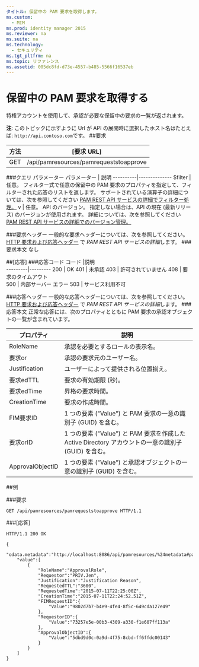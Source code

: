 ```yaml
---
タイトル: 保留中の PAM 要求を取得します。
ms.custom:
  - MIM
ms.prod: identity manager 2015
ms.reviewer: na
ms.suite: na
ms.technology:
  - セキュリティ
ms.tgt_pltfrm: na
ms.topic: リファレンス
ms.assetid: 005dc8fd-d73e-4557-b485-5566f16537eb
---
```

# 保留中の PAM 要求を取得する
特権アカウントを使用して、承認が必要な保留中の要求の一覧が返されます。

**注**: このトピックに示すように Url が API の展開時に選択したホスト名はたとえば: `http://api.contoso.com`です。
##要求

方法  |[要求 URL]  
---------|---------
GET     |/api/pamresources/pamrequeststoapprove

###クエリ パラメーター
パラメーター | 説明
----------|--------------
$filter | 任意。 フィルター式で任意の保留中の PAM 要求のプロパティを指定して、フィルターされた応答のリストを返します。 サポートされている演算子の詳細については、次を参照してください [PAM REST API サービスの詳細でフィルター処理。](privileged-access-management-rest-api-service-details.md#Filtering)
v | 任意。 API のバージョン。 指定しない場合は、API の現在 (最新リリース) のバージョンが使用されます。 詳細については、次を参照してください [PAM REST API サービスの詳細でのバージョン管理。](privileged-access-management-rest-api-service-details.md#Versioning)

###要求ヘッダー
一般的な要求ヘッダーについては、次を参照してください。 [HTTP 要求および応答ヘッダー](privileged-access-management-rest-api-service-details.md#HttpHeaders) で *PAM REST API サービスの詳細*します。
###要求本文
なし

##[応答]
###応答コード
コード  |説明  
---------|---------
200 | OK
401 | 未承認
403 | 許可されていません
408 | 要求のタイムアウト   
500 | 内部サーバー エラー
503 | サービス利用不可

###応答ヘッダー
一般的な応答ヘッダーについては、次を参照してください。 [HTTP 要求および応答ヘッダー](privileged-access-management-rest-api-service-details.md#HttpHeaders) で *PAM REST API サービスの詳細*します。
###応答本文
正常な応答には、次のプロパティとともに PAM 要求の承認オブジェクトの一覧が含まれています。

プロパティ | 説明
---------|-------------
RoleName | 承認を必要とするロールの表示名。
要求or | 承認の要求元のユーザー名。
Justification | ユーザーによって提供される位置揃え。
要求edTTL | 要求の有効期限 (秒)。
要求edTime | 昇格の要求時間。
CreationTime | 要求の作成時間。
FIM要求ID | 1 つの要素 ("Value") と PAM 要求の一意の識別子 (GUID) を含む。
要求orID | 1 つの要素 ("Value") と PAM 要求を作成した Active Directory アカウントの一意の識別子 (GUID) を含む。
ApprovalObjectID | 1 つの要素 ("Value") と承認オブジェクトの一意の識別子 (GUID) を含む。

##例

###要求
```
GET /api/pamresources/pamrequeststoapprove HTTP/1.1
```
###[応答]
```
HTTP/1.1 200 OK

{
    "odata.metadata":"http://localhost:8086/api/pamresources/%24metadata#pamrequeststoapprove",
    "value":[
        {
            "RoleName":"ApprovalRole",
            "Requestor":"PRIV.Jen",
            "Justification":"Justification Reason",
            "RequestedTTL":"3600",
            "RequestedTime":"2015-07-11T22:25:00Z",
            "CreationTime":"2015-07-11T22:24:52.51Z",
            "FIMRequestID":{
                "Value":"9802d7b7-b4e9-4fe4-8f5c-649cda127e49"
            },
            "RequestorID":{
                "Value":"73257e5e-00b3-4309-a330-f1e607ff113a"
            },
            "ApprovalObjectID":{
                "Value":"5dbd9d0c-0a9d-4f75-8cbd-ff6ffdc00143"
            }
        }
    ]
}
```       


<!--HONumber=Mar16_HO1-->


